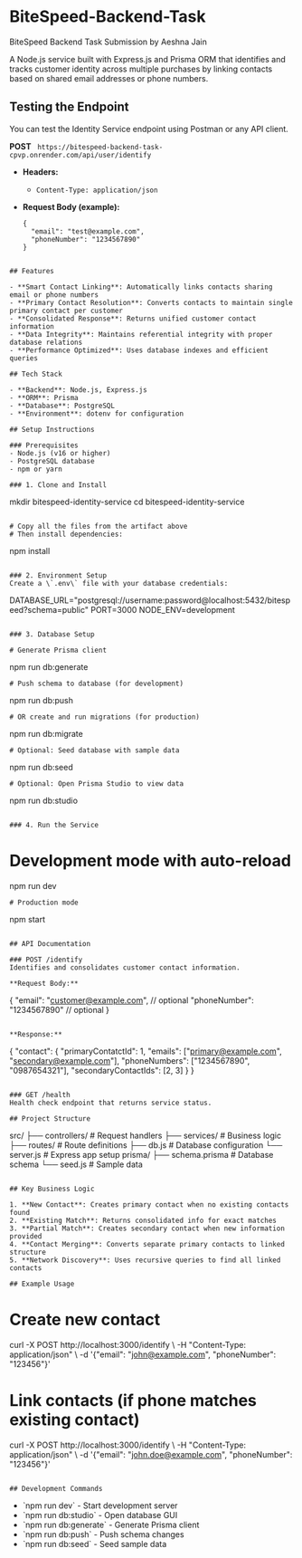 # BiteSpeed-Backend-Task
BiteSpeed Backend Task Submission by Aeshna Jain

A Node.js service built with Express.js and Prisma ORM that identifies and tracks customer identity across multiple purchases by linking contacts based on shared email addresses or phone numbers.

## Testing the Endpoint

You can test the Identity Service endpoint using Postman or any API client.

**POST** ` https://bitespeed-backend-task-cpvp.onrender.com/api/user/identify`

- **Headers:**
  - `Content-Type: application/json`

- **Request Body (example):**
  ```
  {
    "email": "test@example.com",
    "phoneNumber": "1234567890"
  }
```

## Features

- **Smart Contact Linking**: Automatically links contacts sharing email or phone numbers
- **Primary Contact Resolution**: Converts contacts to maintain single primary contact per customer
- **Consolidated Response**: Returns unified customer contact information
- **Data Integrity**: Maintains referential integrity with proper database relations
- **Performance Optimized**: Uses database indexes and efficient queries

## Tech Stack

- **Backend**: Node.js, Express.js
- **ORM**: Prisma
- **Database**: PostgreSQL
- **Environment**: dotenv for configuration

## Setup Instructions

### Prerequisites
- Node.js (v16 or higher)
- PostgreSQL database
- npm or yarn

### 1. Clone and Install
```
mkdir bitespeed-identity-service
cd bitespeed-identity-service
```

# Copy all the files from the artifact above
# Then install dependencies:
```
npm install
```

### 2. Environment Setup
Create a \`.env\` file with your database credentials:
```
DATABASE_URL="postgresql://username:password@localhost:5432/bitespeed?schema=public"
PORT=3000
NODE_ENV=development
```

### 3. Database Setup

# Generate Prisma client
```
npm run db:generate
```
# Push schema to database (for development)
```
npm run db:push
```
# OR create and run migrations (for production)
```
npm run db:migrate
```
# Optional: Seed database with sample data
```
npm run db:seed
```
# Optional: Open Prisma Studio to view data
```
npm run db:studio
```

### 4. Run the Service
```
# Development mode with auto-reload
npm run dev
```
# Production mode
```
npm start
```

## API Documentation

### POST /identify
Identifies and consolidates customer contact information.

**Request Body:**
```
{
  "email": "customer@example.com",    // optional
  "phoneNumber": "1234567890"         // optional
}
```

**Response:**
```
{
  "contact": {
    "primaryContatctId": 1,
    "emails": ["primary@example.com", "secondary@example.com"],
    "phoneNumbers": ["1234567890", "0987654321"],
    "secondaryContactIds": [2, 3]
  }
}
```

### GET /health
Health check endpoint that returns service status.

## Project Structure
```
src/
├── controllers/        # Request handlers
├── services/          # Business logic
├── routes/            # Route definitions
├── db.js             # Database configuration
└── server.js         # Express app setup
prisma/
├── schema.prisma     # Database schema
└── seed.js          # Sample data
```

## Key Business Logic

1. **New Contact**: Creates primary contact when no existing contacts found
2. **Existing Match**: Returns consolidated info for exact matches
3. **Partial Match**: Creates secondary contact when new information provided
4. **Contact Merging**: Converts separate primary contacts to linked structure
5. **Network Discovery**: Uses recursive queries to find all linked contacts

## Example Usage

```
# Create new contact
curl -X POST http://localhost:3000/identify \\
  -H "Content-Type: application/json" \\
  -d '{"email": "john@example.com", "phoneNumber": "123456"}'

# Link contacts (if phone matches existing contact)
curl -X POST http://localhost:3000/identify \\
  -H "Content-Type: application/json" \\
  -d '{"email": "john.doe@example.com", "phoneNumber": "123456"}'
```

## Development Commands
```
- \`npm run dev\` - Start development server
- \`npm run db:studio\` - Open database GUI
- \`npm run db:generate\` - Generate Prisma client
- \`npm run db:push\` - Push schema changes
- \`npm run db:seed\` - Seed sample data
```

